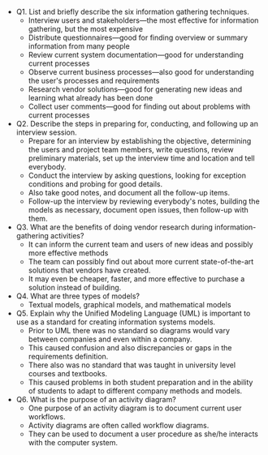 - Q1. List and briefly describe the six information gathering techniques.
  - Interview users and stakeholders—the most effective for information gathering, but the most expensive
  - Distribute questionnaires—good for finding overview or summary information from many people
  - Review current system documentation—good for understanding current processes
  - Observe current business processes—also good for understanding the user's processes and requirements
  - Research vendor solutions—good for generating new ideas and learning what already has been done
  - Collect user comments—good for finding out about problems with current processes
- Q2. Describe the steps in preparing for, conducting, and following up an interview session.
  - Prepare for an interview by establishing the objective, determining the users and project team members, write questions, review preliminary materials, set up the interview time and location and tell everybody.
  - Conduct the interview by asking questions, looking for exception conditions and probing for good details.
  - Also take good notes, and document all the follow-up items.
  - Follow-up the interview by reviewing everybody's notes, building the models as necessary, document open issues, then follow-up with them.
- Q3. What are the benefits of doing vendor research during information-gathering activities?
  - It can inform the current team and users of new ideas and possibly more effective methods
  - The team can possibly find out about more current state-of-the-art solutions that vendors have created.
  - It may even be cheaper, faster, and more effective to purchase a solution instead of building.
- Q4. What are three types of models?
  - Textual models, graphical models, and mathematical models
- Q5. Explain why the Unified Modeling Language (UML) is important to use as a standard for creating information systems models.
  - Prior to UML there was no standard so diagrams would vary between companies and even within a company.
  - This caused confusion and also discrepancies or gaps in the requirements definition.
  - There also was no standard that was taught in university level courses and textbooks.
  - This caused problems in both student preparation and in the ability of students to adapt to different company methods and models.
- Q6. What is the purpose of an activity diagram?
  - One purpose of an activity diagram is to document current user workflows.
  - Activity diagrams are often called workflow diagrams.
  - They can be used to document a user procedure as she/he interacts with the computer system.